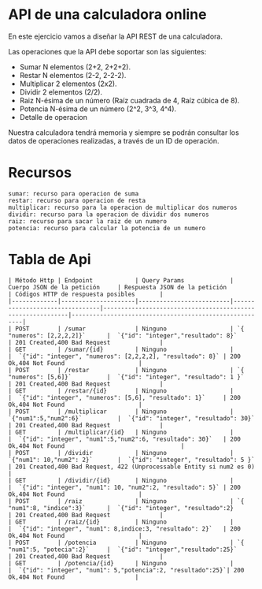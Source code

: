 # API de una calculadora online

En este ejercicio vamos a diseñar la API REST de una calculadora.

Las operaciones que la API debe soportar son las siguientes:
- Sumar N elementos (2+2, 2+2+2).
- Restar N elementos (2-2, 2-2-2).
- Multiplicar 2 elementos (2x2).
- Dividir 2 elementos (2/2).
- Raiz N-ésima de un número (Raíz cuadrada de 4, Raíz cúbica de 8).
- Potencia N-ésima de un número (2^2, 3^3, 4^4).
- Detalle de operacion

Nuestra calculadora tendrá memoria y siempre se podrán consultar los datos de operaciones realizadas, a través de un ID de operación.

# Recursos
    sumar: recurso para operacion de suma
    restar: recurso para operacion de resta
    multiplicar: recurso para la operacion de multiplicar dos numeros
    dividir: recurso para la operacion de dividir dos numeros
    raiz: recurso para sacar la raiz de un numero 
    potencia: recurso para calcular la potencia de un numero

# Tabla de Api
    | Método Http | Endpoint            | Query Params             | Cuerpo JSON de la petición     | Respuesta JSON de la petición                              | Códigos HTTP de respuesta posibles       |
    |-------------|---------------------|--------------------------|--------------------------------|------------------------------------------------------------|--------------------------------------------------------|
    | POST        | /sumar              | Ninguno                  | `{ "numeros": [2,2,2,2]}`      |  `{"id": "integer","resultado": 8}`                        | 201 Created,400 Bad Request              |
    | GET         | /sumar/{id}         | Ninguno                  |                                |  `{"id": "integer", "numeros": [2,2,2,2], "resultado": 8}` | 200 Ok,404 Not Found                     |
    | POST        | /restar             | Ninguno                  | `{ "numeros": [5,6]}`          |  `{"id": "integer", "resultado": 1 }`                      | 201 Created,400 Bad Request              |
    | GET         | /restar/{id}        | Ninguno                  |                                |  `{"id": "integer", "numeros": [5,6], "resultado": 1}`     | 200 Ok,404 Not Found                     |
    | POST        | /multiplicar        | Ninguno                  | `{"num1":5,"num2":6}`          |  `{"id": "integer", "resultado": 30}`                      | 201 Created,400 Bad Request              |
    | GET         | /multiplicar/{id}   | Ninguno                  |                                |  `{"id": "integer", "num1":5,"num2":6, "resultado": 30}`   | 200 Ok,404 Not Found                                 |
    | POST        | /dividir            | Ninguno                  | `{"num1": 10,"num2": 2}`       |  `{"id": "integer", "resultado": 5 }`                      | 201 Created,400 Bad Request, 422 (Unprocessable Entity si num2 es 0) |
    | GET         | /dividir/{id}       | Ninguno                  |                                |  `{"id": "integer", "num1": 10, "num2":2, "resultado": 5}` | 200 Ok,404 Not Found                     |
    | POST        | /raiz               | Ninguno                  | `{ "num1":8, "indice":3}`      |  `{"id": "integer", "resultado":2}                         | 201 Created,400 Bad Request              |
    | GET         | /raiz/{id}          | Ninguno                  |                                |  `{"id": "integer", "num1": 8,indice:3, "resultado": 2}`   | 200 Ok,404 Not Found                     |
    | POST        | /potencia           | Ninguno                  | `{ "num1":5, "potecia":2}`     |  `{"id": "integer","resultado":25}`                        | 201 Created,400 Bad Request              |
    | GET         | /potencia/{id}      | Ninguno                  |                                |  `{"id": "integer", "num1": 5,"potencia":2, "resultado":25}`| 200 Ok,404 Not Found                    |
